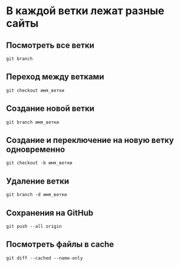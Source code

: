 # В каждой ветки лежат разные сайты

## Посмотреть все ветки
```
git branch
```
## Переход между ветками
```
git checkout имя_ветки
```
## Создание новой ветки
```
git branch имя_ветки
```
## Создание и переключение на новую ветку одновременно
```
git checkout -b имя_ветки
```
## Удаление ветки
```
git branch -d имя_ветки
```
## Сохранения на GitHub
```
git push --all origin
```
## Посмотреть файлы в cache
```
git diff --cached --name-only
```
